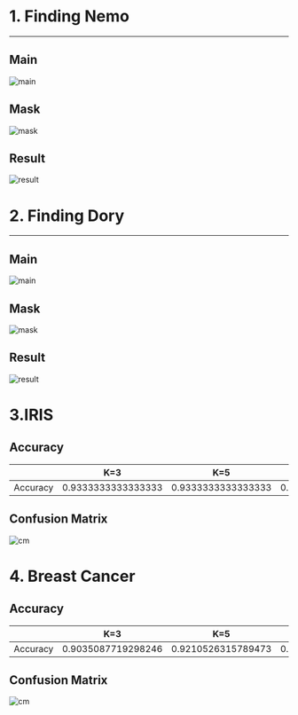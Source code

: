 # 1. Finding Nemo
___
## Main
![main](Inputs/clownfish2.jpg)

## Mask
![mask](Outputs/nemo_finder_mask.png)

## Result
![result](Outputs/found_nemo.png)

# 2. Finding Dory
___
## Main
![main](Inputs/tangblue2.jpg)

## Mask
![mask](Outputs/dory_finder_mask.png)

## Result
![result](Outputs/found_dory.png)

# 3.IRIS

## Accuracy

|               |       K=3     |       K=5     |       K=7     |       K=9     |      K=11     |
| ------------- | ------------- | ------------- | ------------- | ------------- | ------------- |
| Accuracy      |     0.9333333333333333 | 0.9333333333333333 | 0.9333333333333333 | 0.9333333333333333 | 0.9666666666666667

## Confusion Matrix

![cm](Outputs/IRIS_cm.png)

# 4. Breast Cancer

## Accuracy

|               |       K=3     |       K=5     |       K=7     |       K=9     |      K=11     |
| ------------- | ------------- | ------------- | ------------- | ------------- | ------------- |
| Accuracy      |     0.9035087719298246 | 0.9210526315789473 | 0.9210526315789473 | 0.9210526315789473 | 0.9298245614035088

## Confusion Matrix

![cm](Outputs/breast_cancer_cm.png)